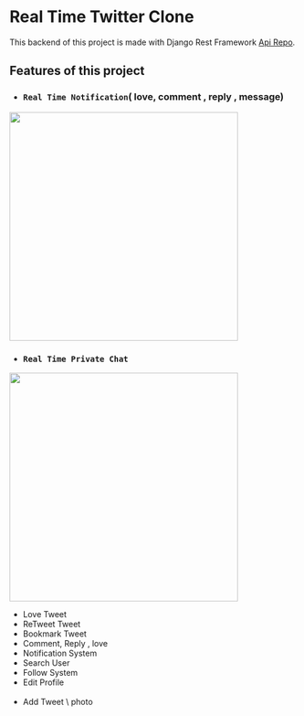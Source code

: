 # Real Time Twitter Clone 

This backend of this project is made with Django Rest Framework [Api Repo](https://github.com/learningnoobi/twitter-api).


## Features of this project

- ### `Real Time Notification`( love, comment , reply , message)
<img src="https://user-images.githubusercontent.com/64244098/136673326-e4185133-6699-47f8-9906-ab4732ca6ab8.gif" height="400" /> </br>
- ### `Real Time Private Chat`
<img src="https://user-images.githubusercontent.com/64244098/136673283-462bbd50-2e25-4952-bb13-45fbf7c1bdfa.gif" height="400" /></br>
- Love Tweet </br>
- ReTweet Tweet</br>
- Bookmark Tweet</br>
- Comment, Reply , love</br>
- Notification System</br>
- Search User</br>
- Follow System</br>
- Edit Profile</br></br>
- Add Tweet \ photo</br>


